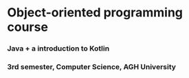# Object-oriented programming course
### Java + a introduction to Kotlin
### 3rd semester, Computer Science, AGH University 
